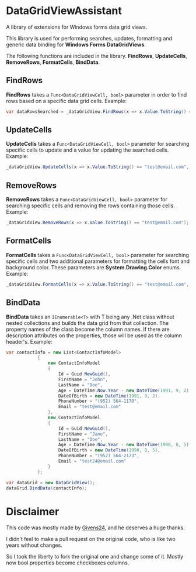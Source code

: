 # DataGridViewAssistant
A library of extensions for Windows forms data grid views.

This library is used for performing searches, updates, formatting and generic data binding for **Windows Forms** **DataGridViews**.

The following functions are included in the library. **FindRows**, **UpdateCells**, **RemoveRows**, **FormatCells**, **BindData**.

## FindRows
**FindRows** takes a ```Func<DataGridViewCell, bool>``` parameter in order to find rows based on a specific data grid cells.
Example:
```C#
var dataRowsSearched = _dataGridView.FindRows(x => x.Value.ToString() == "Grant");
```

## UpdateCells
**UpdateCells** takes a ```Func<DataGridViewCell, bool>``` parameter for searching specific cells to update and a value for updating the searched cells.
Example: 
```C#
_dataGridView.UpdateCells(x => x.Value.ToString() == "test@email.com", "ggtgivens24@gmail.com");
```

## RemoveRows
**RemoveRows** takes a ```Func<DataGridViewCell, bool>``` parameter for searching specific cells and removing the rows containing those cells.
Example:
```C#
_dataGridView.RemoveRows(x => x.Value.ToString() == "test@email.com");
```

## FormatCells
**FormatCells** takes a ```Func<DataGridViewCell, bool>``` parameter for searching specific cells and two additional parameters for formatting the cells font and background color. These parameters are **System.Drawing.Color** enums.
Example:
```C#
_dataGridView.FormatCells(x => x.Value.ToString() == "test@email.com", Color.White, Color.Red);
```

## BindData
**BindData** takes an ```IEnumerable<T>``` with T being any .Net class without nested collections and builds the data grid from that collection. The property names of the class become the column names. If there are description attributes on the properties, those will be used as the column header's.
Example:
```C#
var contactInfo = new List<ContactInfoModel>
            {
                new ContactInfoModel
                {
                    Id = Guid.NewGuid(),
                    FirstName = "John",
                    LastName = "Doe",
                    Age = DateTime.Now.Year - new DateTime(1991, 9, 2).Year,
                    DateOfBirth = new DateTime(1991, 9, 2),
                    PhoneNumber = "(952) 564-1170",
                    Email = "test@email.com"
                },
                new ContactInfoModel
                {
                    Id = Guid.NewGuid(),
                    FirstName = "Jane",
                    LastName = "Doe",
                    Age = DateTime.Now.Year - new DateTime(1990, 8, 5).Year,
                    DateOfBirth = new DateTime(1990, 8, 5),
                    PhoneNumber = "(952) 564-2173",
                    Email = "test24@email.com"
                }
            };

var dataGrid = new DataGridView();
dataGrid.BindData(contactInfo);
```
# Disclaimer

This code was mostly made by [Givens24](https://github.com/Givens24/DataGridViewExtensions), and he deserves a huge thanks.

I didn't feel to make a pull request on the original code, who is like two years without changes.

So I took the liberty to fork the original one and change some of it.
Mostly now bool properties become checkboxes columns.
